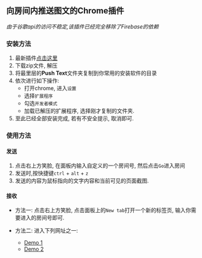 ## 向房间内推送图文的Chrome插件

*由于谷歌api的访问不稳定,该插件已经完全移除了Firebase的依赖*

### 安装方法


  1. 最新插件[点击这里](https://github.com/wqwz111/Push-text/releases)
  1. 下载zip文件, 解压
  1.  将最里层的**Push Text**文件夹复制到你常用的安装软件的目录
  1. 依次进行如下操作:
      * 打开chrome, 进入`设置`
      * 选择`扩展程序`
      * 勾选`开发者模式`
      * 加载已解压的扩展程序, 选择刚才复制的文件夹.
  1. 至此已经全部安装完成, 若有不安全提示, 取消即可.

### 使用方法
#### 发送
  
  1. 点击右上方笑脸, 在面板内输入自定义的一个房间号, 然后点击`Go`进入房间
  1. 发送时,按快捷键`ctrl` + `alt` + `z`
  1. 发送的内容为鼠标指向的文字内容和当前可见的页面截图.
  
#### 接收
  
  * 方法一: 点击右上方笑脸, 点击面板上的`New tab`打开一个新的标签页, 输入你需要进入的房间号即可.
  
  * 方法二: 进入下列网址之一:
    * [Demo 1](https://wqwz111.github.io/Push-text)
    * [Demo 2](https://dream-c5c23.firebaseapp.com)
